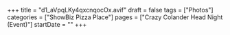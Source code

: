 +++
title = "d1_aVpqLKy4qxcnqocOx.avif"
draft = false
tags = ["Photos"]
categories = ["ShowBiz Pizza Place"]
pages = ["Crazy Colander Head Night (Event)"]
startDate = ""
+++
